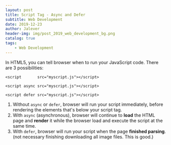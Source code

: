 ```yaml
---
layout: post
title: Script Tag - Async and Defer
subtitle: Web Development
date: 2019-12-23
author: Jalever
header-img: img/post_2019_web_development_bg.png
catalog: true
tags:
    - Web Development
---
```


In HTML5, you can tell browser when to run your JavaScript code. There are 3 possibilities:
```
<script       src="myscript.js"></script>

<script async src="myscript.js"></script>

<script defer src="myscript.js"></script>
```

1. Without `async` or `defer`, browser will run your script immediately, before rendering the elements that's below your script tag.
2. With `async` (asynchronous), browser will continue to <strong>load</strong> the HTML page and <strong>render</strong> it while the browser load and execute the script at the same time.
3. With `defer`, browser will run your script when the page <strong>finished parsing</strong>. (not necessary finishing downloading all image files. This is good.)





